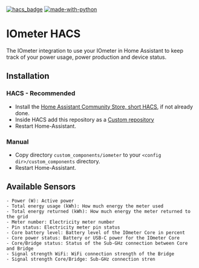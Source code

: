 [![hacs_badge](https://img.shields.io/badge/HACS-Default-orange.svg)](https://github.com/hacs/integration)  [![made-with-python](https://img.shields.io/badge/Made%20with-Python-1f425f.svg)](https://www.python.org/)

# IOmeter HACS
The IOmeter integration to use your IOmeter in Home Assistant to keep track of your power usage, power production and device status.


## Installation

### HACS - Recommended
- Install the [Home Assistant Community Store, short HACS](https://hacs.xyz), if not already done.
- Inside HACS add this repository as a [Custom repository](https://hacs.xyz/docs/faq/custom_repositories/)
- Restart Home-Assistant.

### Manual
- Copy directory `custom_components/iometer` to your `<config dir>/custom_components` directory.
- Restart Home-Assistant.

## Available Sensors
```text
- Power (W): Active power
- Total energy usage (kWh): How much energy the meter used
- Total energy returned (kWh): How much energy the meter returned to the grid
- Meter number: Electricity meter number
- Pin status: Electricity meter pin status
- Core battery level: Battery level of the IOmeter Core in percent
- Core power status: Battery or USB-C power for the IOmeter Core
- Core/Bridge status: Status of the Sub-GHz connection between Core and Bridge
- Signal strength WiFi: WiFi connection strength of the Bridge
- Signal strength Core/Bridge: Sub-GHz connection stren
```

